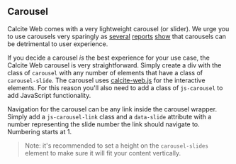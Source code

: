 ## Carousel

Calcite Web comes with a very lightweight carousel (or slider). We urge you to use carousels very sparingly as [several](http://erikrunyon.com/2013/07/carousel-interaction-stats/) [reports](http://www.nngroup.com/articles/auto-forwarding/) [show](http://www.widerfunnel.com/conversion-rate-optimization/rotating-offers-the-scourge-of-home-page-design) that carousels can be detrimental to user experience.

If you decide a carousel *is* the best experience for your use case, the Calcite Web carousel is very straightforward. Simply create a div with the class of `carousel` with any number of elements that have a class of `carousel-slide`. The carousel uses [calcite-web.js](../javascript) for the interactive elements. For this reason you'll also need to add a class of `js-carousel` to add JavaScript functionality.

Navigation for the carousel can be any link inside the carousel wrapper. Simply add a `js-carousel-link` class and a `data-slide` attribute with a number representing the slide number the link should navigate to. Numbering starts at 1.

> Note: it's recommended to set a height on the `carousel-slides` element to make sure it will fit your content vertically.